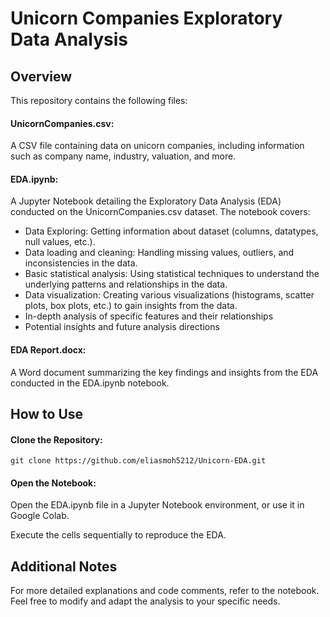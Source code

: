 # Unicorn Companies Exploratory Data Analysis

## Overview

This repository contains the following files:

#### UnicornCompanies.csv:

A CSV file containing data on unicorn companies, including information such as company name, industry, valuation, and more.
#### EDA.ipynb:

A Jupyter Notebook detailing the Exploratory Data Analysis (EDA) conducted on the UnicornCompanies.csv dataset.
The notebook covers:
* Data Exploring: Getting information about dataset (columns, datatypes, null values, etc.).
* Data loading and cleaning: Handling missing values, outliers, and inconsistencies in the data.
* Basic statistical analysis: Using statistical techniques to understand the underlying patterns and relationships in the data.
* Data visualization: Creating various visualizations (histograms, scatter plots, box plots, etc.) to gain insights from the data.
* In-depth analysis of specific features and their relationships
* Potential insights and future analysis directions
#### EDA Report.docx:

A Word document summarizing the key findings and insights from the EDA conducted in the EDA.ipynb notebook.

## How to Use

#### Clone the Repository:

 ```git clone https://github.com/eliasmoh5212/Unicorn-EDA.git```

#### Open the Notebook:

Open the EDA.ipynb file in a Jupyter Notebook environment, or use it in Google Colab.

Execute the cells sequentially to reproduce the EDA.
## Additional Notes

For more detailed explanations and code comments, refer to the notebook.
Feel free to modify and adapt the analysis to your specific needs.
